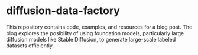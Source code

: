 # diffusion-data-factory
This repository contains code, examples, and resources for a blog post. The blog explores the posibility of using foundation models, particularly large diffusion models like Stable Diffusion, to generate large-scale labeled datasets efficiently.
